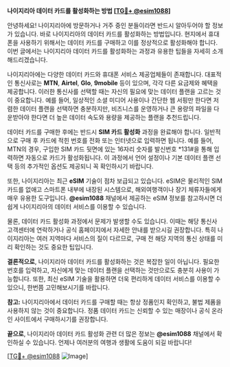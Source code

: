 **나이지리아 데이터 카드를 활성화하는 방법 [[TG💪+ @esim1088](https://t.me/s/esim1088)]**

안녕하세요! 나이지리아에 방문하거나 거주 중인 분들이라면 반드시 알아두어야 할 정보가 있습니다. 바로 나이지리아의 데이터 카드를 활성화하는 방법입니다. 현지에서 휴대폰을 사용하기 위해서는 데이터 카드를 구매하고 이를 정상적으로 활성화해야 합니다. 이번 글에서는 나이지리아 데이터 카드를 활성화하는 과정과 유용한 팁들을 자세히 소개해드리겠습니다.

나이지리아에는 다양한 데이터 카드와 휴대폰 서비스 제공업체들이 존재합니다. 대표적인 통신사로는 **MTN**, **Airtel**, **Glo**, **9mobile** 등이 있으며, 각각 다른 요금제와 혜택을 제공합니다. 이러한 통신사를 선택할 때는 자신의 필요에 맞는 데이터 플랜을 고르는 것이 중요합니다. 예를 들어, 일상적인 소셜 미디어 사용이나 간단한 웹 서핑만 한다면 저렴한 데이터 플랜을 선택하면 충분하지만, 비즈니스를 운영하거나 큰 용량의 파일을 다운받아야 한다면 더 높은 데이터 속도와 용량을 제공하는 플랜을 추천드립니다.

데이터 카드를 구매한 후에는 반드시 **SIM 카드 활성화** 과정을 완료해야 합니다. 일반적으로 구매 후 카드에 적힌 번호를 전화 또는 인터넷으로 입력하면 됩니다. 예를 들어, MTN의 경우, 구입한 SIM 카드 뒷면에 있는 16자리 숫자를 발신번호 *131#을 통해 입력하면 자동으로 카드가 활성화됩니다. 이 과정에서 언어 설정이나 기본 데이터 플랜 선택 등의 추가적인 옵션도 제공되니 꼭 확인하시기 바랍니다.

또한, 나이지리아는 최근 **eSIM** 기술이 점차 보급되고 있습니다. eSIM은 물리적인 SIM 카드를 없애고 스마트폰 내부에 내장된 시스템으로, 해외여행객이나 장기 체류자들에게 매우 유용한 도구입니다. **@esim1088** 채널에서 제공하는 eSIM 정보를 참고하시면 더 쉽게 나이지리아의 데이터 서비스를 이용할 수 있습니다.

물론, 데이터 카드 활성화 과정에서 문제가 발생할 수도 있습니다. 이때는 해당 통신사 고객센터에 연락하거나 공식 홈페이지에서 자세한 안내를 받으시길 권장합니다. 특히 나이지리아는 여러 지역마다 서비스의 질이 다르므로, 구매 전 해당 지역의 통신 상태를 미리 확인하는 것도 중요한 팁입니다.

**결론적으로**, 나이지리아 데이터 카드를 활성화하는 것은 복잡한 일이 아닙니다. 필요한 번호를 입력하고, 자신에게 맞는 데이터 플랜을 선택하는 것만으로도 충분히 사용이 가능합니다. 또한, 최신 eSIM 기술을 활용하면 더욱 편리하게 데이터 서비스를 이용할 수 있으니, 한번쯤 고민해보시기를 바랍니다.

**참고:** 나이지리아에서 데이터 카드를 구매할 때는 항상 정품인지 확인하고, 불법 제품을 사용하지 않는 것이 중요합니다. 정품 데이터 카드는 신뢰할 수 있는 매장이나 공식 온라인 사이트에서 구매하시기를 권장합니다.

**끝으로**, 나이지리아 데이터 카드 활성화 관련 더 많은 정보는 **@esim1088** 채널에서 확인하실 수 있습니다. 언제나 여러분의 여행과 생활에 도움이 되길 바랍니다! 

[[TG💪+ @esim1088](https://t.me/s/esim1088) ![Image](https://i.postimg.cc/Y0z9fWf4/image.png)]